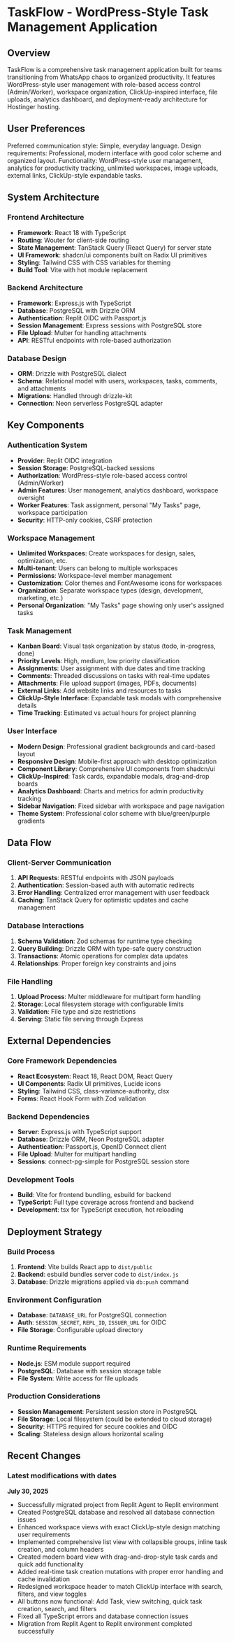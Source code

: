 # TaskFlow - WordPress-Style Task Management Application

## Overview

TaskFlow is a comprehensive task management application built for teams transitioning from WhatsApp chaos to organized productivity. It features WordPress-style user management with role-based access control (Admin/Worker), workspace organization, ClickUp-inspired interface, file uploads, analytics dashboard, and deployment-ready architecture for Hostinger hosting.

## User Preferences

Preferred communication style: Simple, everyday language.
Design requirements: Professional, modern interface with good color scheme and organized layout.
Functionality: WordPress-style user management, analytics for productivity tracking, unlimited workspaces, image uploads, external links, ClickUp-style expandable tasks.

## System Architecture

### Frontend Architecture
- **Framework**: React 18 with TypeScript
- **Routing**: Wouter for client-side routing
- **State Management**: TanStack Query (React Query) for server state
- **UI Framework**: shadcn/ui components built on Radix UI primitives
- **Styling**: Tailwind CSS with CSS variables for theming
- **Build Tool**: Vite with hot module replacement

### Backend Architecture
- **Framework**: Express.js with TypeScript
- **Database**: PostgreSQL with Drizzle ORM
- **Authentication**: Replit OIDC with Passport.js
- **Session Management**: Express sessions with PostgreSQL store
- **File Upload**: Multer for handling attachments
- **API**: RESTful endpoints with role-based authorization

### Database Design
- **ORM**: Drizzle with PostgreSQL dialect
- **Schema**: Relational model with users, workspaces, tasks, comments, and attachments
- **Migrations**: Handled through drizzle-kit
- **Connection**: Neon serverless PostgreSQL adapter

## Key Components

### Authentication System
- **Provider**: Replit OIDC integration
- **Session Storage**: PostgreSQL-backed sessions
- **Authorization**: WordPress-style role-based access control (Admin/Worker)
- **Admin Features**: User management, analytics dashboard, workspace oversight
- **Worker Features**: Task assignment, personal "My Tasks" page, workspace participation
- **Security**: HTTP-only cookies, CSRF protection

### Workspace Management
- **Unlimited Workspaces**: Create workspaces for design, sales, optimization, etc.
- **Multi-tenant**: Users can belong to multiple workspaces
- **Permissions**: Workspace-level member management
- **Customization**: Color themes and FontAwesome icons for workspaces
- **Organization**: Separate workspace types (design, development, marketing, etc.)
- **Personal Organization**: "My Tasks" page showing only user's assigned tasks

### Task Management
- **Kanban Board**: Visual task organization by status (todo, in-progress, done)
- **Priority Levels**: High, medium, low priority classification
- **Assignments**: User assignment with due dates and time tracking
- **Comments**: Threaded discussions on tasks with real-time updates
- **Attachments**: File upload support (images, PDFs, documents)
- **External Links**: Add website links and resources to tasks
- **ClickUp-Style Interface**: Expandable task modals with comprehensive details
- **Time Tracking**: Estimated vs actual hours for project planning

### User Interface
- **Modern Design**: Professional gradient backgrounds and card-based layout
- **Responsive Design**: Mobile-first approach with desktop optimization
- **Component Library**: Comprehensive UI components from shadcn/ui
- **ClickUp-Inspired**: Task cards, expandable modals, drag-and-drop boards
- **Analytics Dashboard**: Charts and metrics for admin productivity tracking
- **Sidebar Navigation**: Fixed sidebar with workspace and page navigation
- **Theme System**: Professional color scheme with blue/green/purple gradients

## Data Flow

### Client-Server Communication
1. **API Requests**: RESTful endpoints with JSON payloads
2. **Authentication**: Session-based auth with automatic redirects
3. **Error Handling**: Centralized error management with user feedback
4. **Caching**: TanStack Query for optimistic updates and cache management

### Database Interactions
1. **Schema Validation**: Zod schemas for runtime type checking
2. **Query Building**: Drizzle ORM with type-safe query construction
3. **Transactions**: Atomic operations for complex data updates
4. **Relationships**: Proper foreign key constraints and joins

### File Handling
1. **Upload Process**: Multer middleware for multipart form handling
2. **Storage**: Local filesystem storage with configurable limits
3. **Validation**: File type and size restrictions
4. **Serving**: Static file serving through Express

## External Dependencies

### Core Framework Dependencies
- **React Ecosystem**: React 18, React DOM, React Query
- **UI Components**: Radix UI primitives, Lucide icons
- **Styling**: Tailwind CSS, class-variance-authority, clsx
- **Forms**: React Hook Form with Zod validation

### Backend Dependencies
- **Server**: Express.js with TypeScript support
- **Database**: Drizzle ORM, Neon PostgreSQL adapter
- **Authentication**: Passport.js, OpenID Connect client
- **File Upload**: Multer for multipart handling
- **Sessions**: connect-pg-simple for PostgreSQL session store

### Development Tools
- **Build**: Vite for frontend bundling, esbuild for backend
- **TypeScript**: Full type coverage across frontend and backend
- **Development**: tsx for TypeScript execution, hot reloading

## Deployment Strategy

### Build Process
1. **Frontend**: Vite builds React app to `dist/public`
2. **Backend**: esbuild bundles server code to `dist/index.js`
3. **Database**: Drizzle migrations applied via `db:push` command

### Environment Configuration
- **Database**: `DATABASE_URL` for PostgreSQL connection
- **Auth**: `SESSION_SECRET`, `REPL_ID`, `ISSUER_URL` for OIDC
- **File Storage**: Configurable upload directory

### Runtime Requirements
- **Node.js**: ESM module support required
- **PostgreSQL**: Database with session storage table
- **File System**: Write access for file uploads

### Production Considerations
- **Session Management**: Persistent session store in PostgreSQL
- **File Storage**: Local filesystem (could be extended to cloud storage)
- **Security**: HTTPS required for secure cookies and OIDC
- **Scaling**: Stateless design allows horizontal scaling

## Recent Changes

### Latest modifications with dates

**July 30, 2025**
- Successfully migrated project from Replit Agent to Replit environment
- Created PostgreSQL database and resolved all database connection issues
- Enhanced workspace views with exact ClickUp-style design matching user requirements
- Implemented comprehensive list view with collapsible groups, inline task creation, and column headers
- Created modern board view with drag-and-drop-style task cards and quick add functionality
- Added real-time task creation mutations with proper error handling and cache invalidation
- Redesigned workspace header to match ClickUp interface with search, filters, and view toggles
- All buttons now functional: Add Task, view switching, quick task creation, search, and filters
- Fixed all TypeScript errors and database connection issues
- Migration from Replit Agent to Replit environment completed successfully